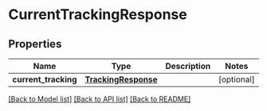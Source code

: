 # CurrentTrackingResponse

## Properties
Name | Type | Description | Notes
------------ | ------------- | ------------- | -------------
**current_tracking** | [**TrackingResponse**](TrackingResponse.md) |  | [optional] 

[[Back to Model list]](../README.md#documentation-for-models) [[Back to API list]](../README.md#documentation-for-api-endpoints) [[Back to README]](../README.md)



